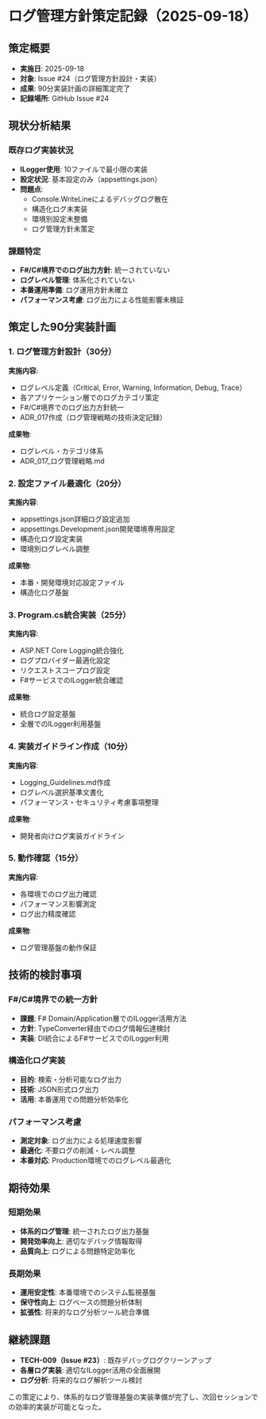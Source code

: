 # ログ管理方針策定記録（2025-09-18）

## 策定概要
- **実施日**: 2025-09-18
- **対象**: Issue #24（ログ管理方針設計・実装）
- **成果**: 90分実装計画の詳細策定完了
- **記録場所**: GitHub Issue #24

## 現状分析結果

### 既存ログ実装状況
- **ILogger使用**: 10ファイルで最小限の実装
- **設定状況**: 基本設定のみ（appsettings.json）
- **問題点**:
  - Console.WriteLineによるデバッグログ散在
  - 構造化ログ未実装
  - 環境別設定未整備
  - ログ管理方針未策定

### 課題特定
- **F#/C#境界でのログ出力方針**: 統一されていない
- **ログレベル管理**: 体系化されていない
- **本番運用準備**: ログ運用方針未確立
- **パフォーマンス考慮**: ログ出力による性能影響未検証

## 策定した90分実装計画

### 1. ログ管理方針設計（30分）
**実施内容**:
- ログレベル定義（Critical, Error, Warning, Information, Debug, Trace）
- 各アプリケーション層でのログカテゴリ策定
- F#/C#境界でのログ出力方針統一
- ADR_017作成（ログ管理戦略の技術決定記録）

**成果物**:
- ログレベル・カテゴリ体系
- ADR_017_ログ管理戦略.md

### 2. 設定ファイル最適化（20分）
**実施内容**:
- appsettings.json詳細ログ設定追加
- appsettings.Development.json開発環境専用設定
- 構造化ログ設定実装
- 環境別ログレベル調整

**成果物**:
- 本番・開発環境対応設定ファイル
- 構造化ログ基盤

### 3. Program.cs統合実装（25分）
**実施内容**:
- ASP.NET Core Logging統合強化
- ログプロバイダー最適化設定
- リクエストスコープログ設定
- F#サービスでのILogger統合確認

**成果物**:
- 統合ログ設定基盤
- 全層でのILogger利用基盤

### 4. 実装ガイドライン作成（10分）
**実施内容**:
- Logging_Guidelines.md作成
- ログレベル選択基準文書化
- パフォーマンス・セキュリティ考慮事項整理

**成果物**:
- 開発者向けログ実装ガイドライン

### 5. 動作確認（15分）
**実施内容**:
- 各環境でのログ出力確認
- パフォーマンス影響測定
- ログ出力精度確認

**成果物**:
- ログ管理基盤の動作保証

## 技術的検討事項

### F#/C#境界での統一方針
- **課題**: F# Domain/Application層でのILogger活用方法
- **方針**: TypeConverter経由でのログ情報伝達検討
- **実装**: DI統合によるF#サービスでのILogger利用

### 構造化ログ実装
- **目的**: 検索・分析可能なログ出力
- **技術**: JSON形式ログ出力
- **活用**: 本番運用での問題分析効率化

### パフォーマンス考慮
- **測定対象**: ログ出力による処理速度影響
- **最適化**: 不要ログの削減・レベル調整
- **本番対応**: Production環境でのログレベル最適化

## 期待効果

### 短期効果
- **体系的ログ管理**: 統一されたログ出力基盤
- **開発効率向上**: 適切なデバッグ情報取得
- **品質向上**: ログによる問題特定効率化

### 長期効果
- **運用安定性**: 本番環境でのシステム監視基盤
- **保守性向上**: ログベースの問題分析体制
- **拡張性**: 将来的なログ分析ツール統合準備

## 継続課題
- **TECH-009（Issue #23）**: 既存デバッグログクリーンアップ
- **各層ログ実装**: 適切なILogger活用の全面展開
- **ログ分析**: 将来的なログ解析ツール検討

この策定により、体系的なログ管理基盤の実装準備が完了し、次回セッションでの効率的実装が可能となった。